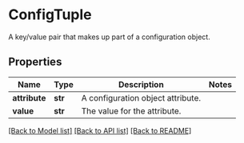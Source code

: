 # ConfigTuple

A key/value pair that makes up part of a configuration object.
## Properties
Name | Type | Description | Notes
------------ | ------------- | ------------- | -------------
**attribute** | **str** | A configuration object attribute. |
**value** | **str** | The value for the attribute. |

[[Back to Model list]](../README.md#documentation-for-models) [[Back to API list]](../README.md#documentation-for-api-endpoints) [[Back to README]](../README.md)
